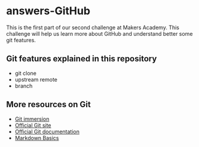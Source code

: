 answers-GitHub
==============

This is the first part of our second challenge at Makers Academy.
This challenge will help us learn more about GitHub and understand better some git features.

Git features explained in this repository
-----------------------------------------
* git clone
* upstream remote
* branch

More resources on Git
-----------------------------------------
* [Git immersion](http://gitimmersion.com/)
* [Official Git site](http://git-scm.com/)
* [Official Git documentation](http://git-scm.com/doc)
* [Markdown Basics](https://help.github.com/articles/markdown-basics)

